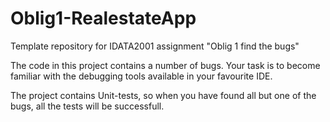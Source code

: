 # Oblig1-RealestateApp
Template repository for IDATA2001 assignment "Oblig 1 find the bugs"

The code in this project contains a number of bugs. Your task is to become
familiar with the debugging tools available in your favourite IDE.

The project contains Unit-tests, so when you have found all but one of the bugs,
all the tests will be successfull.
